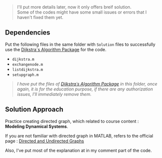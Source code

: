 > I'll put more details later, now it only offers breif solution.   
> Some of the codes might have some small issues or errors that I haven't fixed them yet.

## Dependencies
Put the following files in the same folder with `Solution` files to successfully use 
the [Dijkstra´s Algorithm Package](https://www.mathworks.com/matlabcentral/fileexchange/14661-dijkstra-very-simple) for the code.
- `dijkstra.m` 
- `exchangenode.m`
- `listdijkstra.m`
- `setupgraph.m`

> *I have put the files of [Dijkstra´s Algorithm Package](https://www.mathworks.com/matlabcentral/fileexchange/14661-dijkstra-very-simple) 
> in this folder, once again, it is for the education purpose, if there are any authorization issues, I'll immediately remove them.*

## Solution Approach
Practice creating directed graph, which related to course content : **Modeling Dynamical Systems**.

If you are not familiar with directed graph in MATLAB, 
refers to the official page : [Directed and Undirected Graphs](https://www.mathworks.com/help/matlab/math/directed-and-undirected-graphs.html)

Also, I've put most of the explanation at in my comment part of the code.
